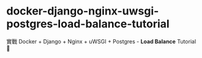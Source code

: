 # docker-django-nginx-uwsgi-postgres-load-balance-tutorial
實戰 Docker + Django + Nginx + uWSGI + Postgres - **Load Balance**   Tutorial 📝
